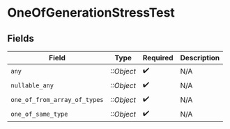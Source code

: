 # OneOfGenerationStressTest


## Fields

| Field                        | Type                         | Required                     | Description                  |
| ---------------------------- | ---------------------------- | ---------------------------- | ---------------------------- |
| `any`                        | *::Object*                   | :heavy_check_mark:           | N/A                          |
| `nullable_any`               | *::Object*                   | :heavy_check_mark:           | N/A                          |
| `one_of_from_array_of_types` | *::Object*                   | :heavy_check_mark:           | N/A                          |
| `one_of_same_type`           | *::Object*                   | :heavy_check_mark:           | N/A                          |